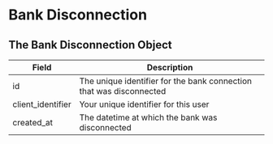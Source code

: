 # Bank Disconnection

## The Bank Disconnection Object

Field | Description
--------- | -----------
id | The unique identifier for the bank connection that was disconnected
client_identifier | Your unique identifier for this user
created_at | The datetime at which the bank was disconnected
